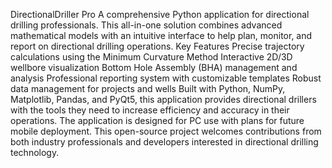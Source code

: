 DirectionalDriller Pro
A comprehensive Python application for directional drilling professionals. This all-in-one solution combines advanced mathematical models with an intuitive interface to help plan, monitor, and report on directional drilling operations.
Key Features
Precise trajectory calculations using the Minimum Curvature Method
Interactive 2D/3D wellbore visualization
Bottom Hole Assembly (BHA) management and analysis
Professional reporting system with customizable templates
Robust data management for projects and wells
Built with Python, NumPy, Matplotlib, Pandas, and PyQt5, this application provides directional drillers with the tools they need to increase efficiency and accuracy in their operations. The application is designed for PC use with plans for future mobile deployment.
This open-source project welcomes contributions from both industry professionals and developers interested in directional drilling technology.
